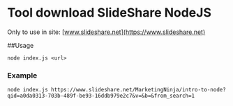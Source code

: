# Tool download SlideShare NodeJS

Only to use in site: [www.slideshare.net](https://www.slideshare.net)

##Usage

    node index.js <url>

### Example

    node index.js https://www.slideshare.net/MarketingNinja/intro-to-node?qid=a0da0313-703b-489f-be93-16ddb979e2c7&v=&b=&from_search=1
